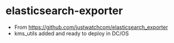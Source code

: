 # elasticsearch-exporter

- From https://github.com/justwatchcom/elasticsearch_exporter
- kms_utils added and ready to deploy in DC/OS